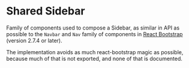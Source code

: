 # Shared Sidebar

Family of components used to compose a Sidebar, as similar in API
as possible to the `Navbar` and `Nav` family of components in
[React Bootstrap](https://github.com/react-bootstrap/reactbootstrap) (version 2.7.4 or later).

The implementation avoids as much react-bootstrap magic as possible,
because much of that is not exported, and none of that is documented.
